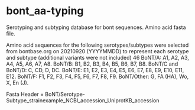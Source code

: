 # bont_aa-typing
Serotyping and subtyping database for bont sequences. Amino acid fasta file. 

Amino acid sequences for the following serotypes/subtypes were selected from bontbase.org on 20210920 (YYYYMMDD) to represent each serotype and subtype (additional variants were not included) 46
BoNT/A: A1, A2, A3, A4, A5, A6, A7, A8.
BoNT/B: B1, B2, B3, B4, B5, B6, B7, B8.
BoNT/C and BoNT/D: C, CD, D, DC.
BoNT/E: E1, E2, E3, E4, E5, E6, E7, E8, E9, E10, E11, E12.
BoNT/F: F1, F2, F3, F4, F5, F6, F7, F8, F9.
BoNT/Other: G, FA (HA), Wo,  X, En (J).

Fasta Header = BoNT/Serotype-Subtype_strainexample_NCBI_accession_UniprotKB_accession
